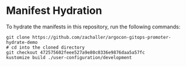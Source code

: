 # Manifest Hydration

To hydrate the manifests in this repository, run the following commands:

```shell
git clone https://github.com/zachaller/argocon-gitops-promoter-hydrate-demo
# cd into the cloned directory
git checkout 472575602feee527a9e80c0336e9876daa5a57fc
kustomize build ./user-configuration/development
```
